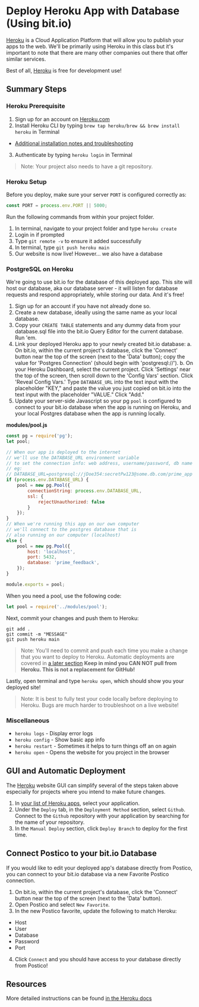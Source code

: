 # Deploy Heroku App with Database (Using bit.io)

[Heroku](https://www.heroku.com/) is a Cloud Application Platform that will allow you to publish your apps to the web. We'll be primarily using Heroku in this class but it's important to note that there are many other companies out there that offer similar services.

Best of all, [Heroku](https://www.heroku.com/) is free for development use! 

## Summary Steps

### Heroku Prerequisite

1. Sign up for an account on [Heroku.com](https://www.heroku.com/)
2. Install Heroku CLI by typing `brew tap heroku/brew && brew install heroku` in Terminal
  - [Additional installation notes and troubleshooting](https://devcenter.heroku.com/articles/heroku-cli#download-and-install)
3. Authenticate by typing `heroku login` in Terminal

> Note: Your project also needs to have a git repository.

### Heroku Setup

Before you deploy, make sure your server `PORT` is configured correctly as:

```JavaScript
const PORT = process.env.PORT || 5000;
```

Run the following commands from within your project folder.

1. In terminal, navigate to your project folder and type `heroku create`
2. Login in if prompted
3. Type `git remote -v` to ensure it added successfully
4. In terminal, type `git push heroku main`
5. Our website is now live! However... we also have a database

### PostgreSQL on Heroku

We're going to use bit.io for the database of this deployed app. This site will host our database, aka our database server - it will listen for database requests and respond appropriately, while storing our data. And it's free!

1. Sign up for an account if you have not already done so.
2. Create a new database, ideally using the same name as your local database.
3. Copy your `CREATE TABLE` statements and any dummy data from your database.sql file into the bit.io Query Editor for the current database. Run 'em.
4. Link your deployed Heroku app to your newly created bit.io database:
  a. On bit.io, within the current project's database, click the 'Connect' button near the top of the screen (next to the 'Data' button); copy the value for 'Postgres Connection' (should begin with 'postgresql://').
  b. On your Heroku Dashboard, select the current project. Click 'Settings' near the top of the screen, then scroll down to the 'Config Vars' section. Click 'Reveal Config Vars.' Type `DATABASE_URL` into the text input with the placeholder "KEY," and paste the value you just copied on bit.io into the text input with the placeholder "VALUE." Click "Add."
5. Update your server-side Javascript so your pg `pool` is configured to connect to your bit.io database when the app is running on Heroku, and your local Postgres database when the app is running locally.

**modules/pool.js**

```JavaScript
const pg = require('pg');
let pool;

// When our app is deployed to the internet 
// we'll use the DATABASE_URL environment variable
// to set the connection info: web address, username/password, db name
// eg: 
// DATABASE_URL=postgresql://jDoe354:secretPw123@some.db.com/prime_app
if (process.env.DATABASE_URL) {
    pool = new pg.Pool({
        connectionString: process.env.DATABASE_URL,
        ssl: {
            rejectUnauthorized: false
        }
    });
}
// When we're running this app on our own computer
// we'll connect to the postgres database that is 
// also running on our computer (localhost)
else {
    pool = new pg.Pool({
        host: 'localhost',
        port: 5432,
        database: 'prime_feedback', 
    });
}

module.exports = pool;
```

When you need a pool, use the following code:

```JavaScript
let pool = require('../modules/pool');
```

Next, commit your changes and push them to Heroku:

```
git add .
git commit -m "MESSAGE"
git push heroku main
```

> Note: You'll need to commit and push each time you make a change that you want to deploy to Heroku. Automatic deployments are covered in [a later section](#gui-and-automatic-deployment) **Keep in mind you CAN NOT pull from Heroku. This is not a replacement for GitHub!**

Lastly, open terminal and type `heroku open`, which should show you your deployed site!

> Note: It is best to fully test your code locally before deploying to Heroku. Bugs are much harder to troubleshoot on a live website!

### Miscellaneous

- `heroku logs` - Display error logs
- `heroku config` - Show basic app info
- `heroku restart` - Sometimes it helps to turn things off an on again
- `heroku open` - Opens the website for you project in the browser

## GUI and Automatic Deployment

The [Heroku](https://www.heroku.com/) website GUI can simplify several of the steps taken above especially for projects where you intend to make future changes.

1. In [your list of Heroku apps](https://dashboard.heroku.com/apps), select your application.
2. Under the `Deploy` tab, in the `Deployment Method` section, select `Github`. Connect to the `Github` repository with your application by searching for the name of your repository.
3. In the `Manual Deploy` section, click `Deploy Branch` to deploy for the first time.

## Connect Postico to your bit.io Database

If you would like to edit your deployed app's database directly from Postico, you can connect to your bit.io database via a new Favorite Postico connection. 

1. On bit.io, within the current project's database, click the 'Connect' button near the top of the screen (next to the 'Data' button).
2. Open Postico and select `New Favorite`.
3. In the new Postico favorite, update the following to match Heroku:
  - Host
  - User
  - Database
  - Password
  - Port
4. Click `Connect` and you should have access to your database directly from Postico!

## Resources

More detailed instructions can be found [in the Heroku docs](https://devcenter.heroku.com/articles/git)